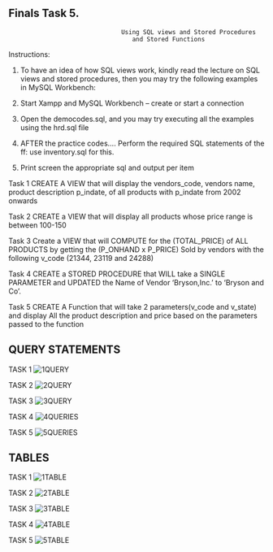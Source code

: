 ## Finals Task 5.
                                   Using SQL views and Stored Procedures 
                                      and Stored Functions
Instructions: 

1. To have an idea of how SQL views work, kindly read the lecture on SQL views and stored procedures, then you may try the following examples in MySQL Workbench: 
2. Start Xampp and MySQL Workbench – create or start a connection 
4. Open the democodes.sql, and you may try executing all the examples using the hrd.sql file

5. AFTER the practice codes…. Perform the required SQL statements of the ff: use inventory.sql for this.

6. Print screen the appropriate sql and output per item

Task 1 CREATE A VIEW that will display the vendors_code, vendors name, product description p_indate, of all products with p_indate from 2002 onwards

Task 2 CREATE a VIEW that will display all products whose price range is between 100-150

Task 3 Create a VIEW that will COMPUTE for the (TOTAL_PRICE) of ALL PRODUCTS by getting the (P_ONHAND x P_PRICE) Sold by vendors with the following v_code (21344, 23119 and 24288)


Task 4 CREATE a STORED PROCEDURE that WILL take a SINGLE PARAMETER and UPDATED the Name of Vendor ‘Bryson,Inc.’ to ‘Bryson and Co’.


Task 5 CREATE A Function that will take 2 parameters(v_code and v_state) and display All the product description and price based on the parameters passed to the function

## QUERY STATEMENTS

TASK 1
![1QUERY](https://github.com/user-attachments/assets/a9ce44b0-b17a-4771-887e-5ba79e71d0f3)

TASK 2
![2QUERY](https://github.com/user-attachments/assets/dd9f07bb-e9cf-4fc4-b6b9-88618ef928b8)

TASK 3
![3QUERY](https://github.com/user-attachments/assets/66c69cef-6a18-4dfd-9efc-a8c7e064236f)

TASK 4
![4QUERIES](https://github.com/user-attachments/assets/05ed79df-7e66-4ee7-841d-29fc499aa332)

TASK 5
![5QUERIES](https://github.com/user-attachments/assets/0af8c05d-2ef9-4171-9a24-55953ccbec59)

## TABLES

TASK 1
![1TABLE](https://github.com/user-attachments/assets/5f224f78-f287-47ff-a2ab-233089635fb6)

TASK 2
![2TABLE](https://github.com/user-attachments/assets/49af3e5d-4c7a-417f-88dd-6d8ee96238d3)

TASK 3
![3TABLE](https://github.com/user-attachments/assets/03b9d43f-b7f7-4209-a160-ac8a5455d2bf)

TASK 4
![4TABLE](https://github.com/user-attachments/assets/117af159-c0b0-4529-bf69-ffaa77997173)

TASK 5
![5TABLE](https://github.com/user-attachments/assets/174346a9-fade-4325-b6a3-ebcd09a48a2a)







